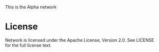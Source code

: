This is the Alpha network

# License
Network is licensed under the Apache License, Version 2.0. See LICENSE for the full license text.
